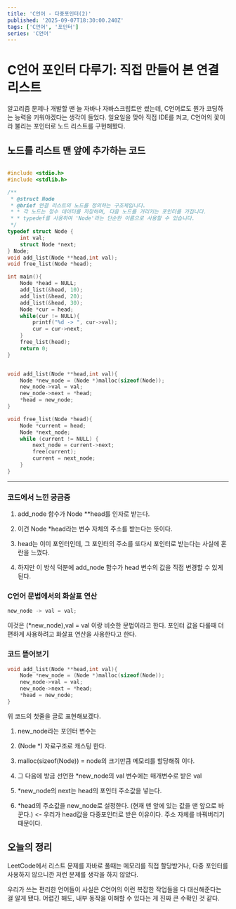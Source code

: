 ```yaml
---
title: 'C언어 - 다중포인터(2)'
published: '2025-09-07T18:30:00.240Z'
tags: ['C언어', '포인터']
series: 'C언어'
---
```


# C언어 포인터 다루기: 직접 만들어 본 연결 리스트

알고리즘 문제나 개발할 땐 늘 자바나 자바스크립트만 썼는데, C언어로도 뭔가 코딩하는 능력을 키워야겠다는 생각이 들었다. 일요일을 맞아 직접 IDE를 켜고, C언어의 꽃이라 불리는 포인터로 노드 리스트를 구현해봤다.

## 노드를 리스트 맨 앞에 추가하는 코드

```C

#include <stdio.h>
#include <stdlib.h>

/**
 * @struct Node
 * @brief 연결 리스트의 노드를 정의하는 구조체입니다.
 * * 각 노드는 정수 데이터를 저장하며, 다음 노드를 가리키는 포인터를 가집니다.
 * * typedef를 사용하여 'Node'라는 단순한 이름으로 사용할 수 있습니다.
 */
typedef struct Node {
    int val;
    struct Node *next;
} Node;
void add_list(Node **head,int val);
void free_list(Node *head);

int main(){
    Node *head = NULL;
    add_list(&head, 10);
    add_list(&head, 20);
    add_list(&head, 30);
    Node *cur = head;
    while(cur != NULL){
        printf("%d -> ", cur->val);
        cur = cur->next;
    }
    free_list(head);
    return 0;
}


void add_list(Node **head,int val){
    Node *new_node = (Node *)malloc(sizeof(Node));
    new_node->val = val;
    new_node->next = *head;
    *head = new_node;
}

void free_list(Node *head){
    Node *current = head;
    Node *next_node;
    while (current != NULL) {
        next_node = current->next;
        free(current);
        current = next_node;
    }
}
```

---

### 코드에서 느낀 궁금증

1. add_node 함수가 Node \*\*head를 인자로 받는다.

2. 이건 Node \*head라는 변수 자체의 주소를 받는다는 뜻이다.

3. head는 이미 포인터인데, 그 포인터의 주소를 또다시 포인터로 받는다는 사실에 혼란을 느꼈다.

4. 하지만 이 방식 덕분에 add_node 함수가 head 변수의 값을 직접 변경할 수 있게 된다.

### C언어 문법에서의 화살표 연산

```C
new_node -> val = val;
```

이것은 (\*new_node),val = val 이랑 비슷한 문법이라고 한다.
포인터 값을 다룰때 더 편하게 사용하려고 화살표 연산을 사용한다고 한다.

### 코드 뜯어보기

```C
void add_list(Node **head,int val){
    Node *new_node = (Node *)malloc(sizeof(Node));
    new_node->val = val;
    new_node->next = *head;
    *head = new_node;
}
```

위 코드의 첫줄을 글로 표현해보겠다.

1. new_node라는 포인터 변수는
2. (Node \*) 자료구조로 캐스팅 한다.
3. malloc(sizeof(Node)) = node의 크기만큼 메모리를 할당해줘 이다.

4. 그 다음에 방금 선언한 \*new_node의 val 변수에는 매개변수로 받은 val
5. \*new_node의 next는 head의 포인터 주소값을 넣는다.
6. \*head의 주소값을 new_node로 설정한다. (현재 맨 앞에 있는 값을 맨 앞으로 바꾼다.) <- 우리가 head값을 다중포인터로 받은 이유이다. 주소 자체를 바꿔버리기 때문이다.

## 오늘의 정리

LeetCode에서 리스트 문제를 자바로 풀때는 메모리를 직접 할당받거나, 다중 포인터를 사용하지 않으니깐 저런 문제를 생각을 하지 않았다.

우리가 쓰는 편리한 언어들이 사실은 C언어의 이런 복잡한 작업들을 다 대신해준다는 걸 알게 됐다. 어렵긴 해도, 내부 동작을 이해할 수 있다는 게 진짜 큰 수확인 것 같다.
